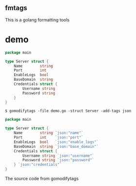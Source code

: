 ## fmtags

This is a golang formatting tools


# demo
```go
package main

type Server struct {
    Name        string
    Port        int
    EnableLogs  bool
    BaseDomain  string
    Credentials struct {
        Username string
        Password string
    }
}
```

```shell
$ gomodifytags -file demo.go -struct Server -add-tags json
```

```go
package main

type Server struct {
	Name        string `json:"name"`
	Port        int    `json:"port"`
	EnableLogs  bool   `json:"enable_logs"`
	BaseDomain  string `json:"base_domain"`
	Credentials struct {
		Username string `json:"username"`
		Password string `json:"password"`
	} `json:"credentials"`
}
```

The source code from gomodifytags

